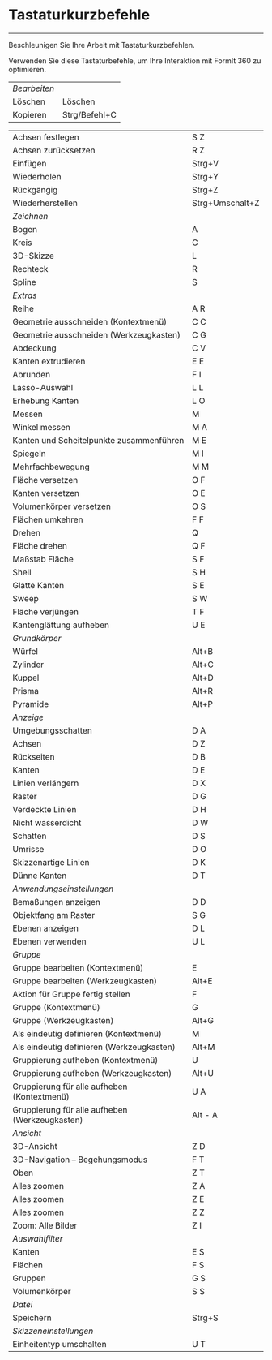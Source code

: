 # Tastaturkurzbefehle

---

Beschleunigen Sie Ihre Arbeit mit Tastaturkurzbefehlen.

Verwenden Sie diese Tastaturbefehle, um Ihre Interaktion mit FormIt 360 zu optimieren.

| | |
| ---- | ---- |
| *Bearbeiten* |  |
| Löschen | Löschen |
| Kopieren | Strg/Befehl+C |

| | |
| ---- | ---- |
| Achsen festlegen | S Z |
| Achsen zurücksetzen | R Z |
| Einfügen | Strg+V |
| Wiederholen | Strg+Y |
| Rückgängig | Strg+Z |
| Wiederherstellen | Strg+Umschalt+Z |
| *Zeichnen* |  |
| Bogen | A |
| Kreis | C |
| 3D-Skizze | L |
| Rechteck | R |
| Spline | S |
| *Extras* |  |
| Reihe | A R |
| Geometrie ausschneiden (Kontextmenü) | C C |
| Geometrie ausschneiden (Werkzeugkasten) | C G |
| Abdeckung | C V |
| Kanten extrudieren | E E |
| Abrunden | F I |
| Lasso-Auswahl | L L |
| Erhebung Kanten | L O |
| Messen | M |
| Winkel messen | M A |
| Kanten und Scheitelpunkte zusammenführen | M E |
| Spiegeln | M I |
| Mehrfachbewegung | M M |
| Fläche versetzen | O F |
| Kanten versetzen | O E |
| Volumenkörper versetzen | O S |
| Flächen umkehren | F F |
| Drehen | Q |
| Fläche drehen | Q F |
| Maßstab Fläche | S F |
| Shell | S H |
| Glatte Kanten | S E |
| Sweep | S W |
| Fläche verjüngen | T F |
| Kantenglättung aufheben | U E |
| *Grundkörper* |  |
| Würfel | Alt+B |
| Zylinder | Alt+C |
| Kuppel | Alt+D |
| Prisma | Alt+R |
| Pyramide | Alt+P |
| *Anzeige* |  |
| Umgebungsschatten | D A |
| Achsen | D Z |
| Rückseiten | D B |
| Kanten | D E |
| Linien verlängern | D X |
| Raster | D G |
| Verdeckte Linien | D H |
| Nicht wasserdicht | D W |
| Schatten | D S |
| Umrisse | D O |
| Skizzenartige Linien | D K |
| Dünne Kanten | D T |
| *Anwendungseinstellungen* |  |
| Bemaßungen anzeigen | D D |
| Objektfang am Raster | S G |
| Ebenen anzeigen | D L |
| Ebenen verwenden | U L |
| *Gruppe* |  |
| Gruppe bearbeiten (Kontextmenü) | E |
| Gruppe bearbeiten (Werkzeugkasten) | Alt+E |
| Aktion für Gruppe fertig stellen | F |
| Gruppe (Kontextmenü) | G |
| Gruppe (Werkzeugkasten) | Alt+G |
| Als eindeutig definieren (Kontextmenü) | M |
| Als eindeutig definieren (Werkzeugkasten) | Alt+M |
| Gruppierung aufheben (Kontextmenü) | U |
| Gruppierung aufheben (Werkzeugkasten) | Alt+U |
| Gruppierung für alle aufheben (Kontextmenü) | U A |
| Gruppierung für alle aufheben (Werkzeugkasten) | Alt - A |
| *Ansicht* |  |
| 3D-Ansicht | Z D |
| 3D-Navigation – Begehungsmodus | F T |
| Oben | Z T |
| Alles zoomen | Z A |
| Alles zoomen | Z E |
| Alles zoomen | Z Z |
| Zoom: Alle Bilder | Z I |
| *Auswahlfilter* |  |
| Kanten | E S |
| Flächen | F S |
| Gruppen | G S |
| Volumenkörper | S S |
| *Datei* |  |
| Speichern | Strg+S |
| *Skizzeneinstellungen* |  |
| Einheitentyp umschalten | U T |

